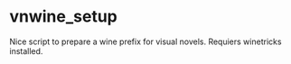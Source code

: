 # vnwine_setup
Nice script to prepare a wine prefix for visual novels. Requiers winetricks installed.
